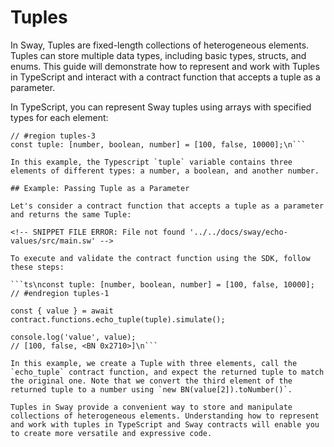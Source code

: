 # Tuples

In Sway, Tuples are fixed-length collections of heterogeneous elements. Tuples can store multiple data types, including basic types, structs, and enums. This guide will demonstrate how to represent and work with Tuples in TypeScript and interact with a contract function that accepts a tuple as a parameter.

In TypeScript, you can represent Sway tuples using arrays with specified types for each element:

```ts\n// Sway let tuple2: (u8, bool, u64) = (100, false, 10000);
// #region tuples-3
const tuple: [number, boolean, number] = [100, false, 10000];\n```

In this example, the Typescript `tuple` variable contains three elements of different types: a number, a boolean, and another number.

## Example: Passing Tuple as a Parameter

Let's consider a contract function that accepts a tuple as a parameter and returns the same Tuple:

<!-- SNIPPET FILE ERROR: File not found '../../docs/sway/echo-values/src/main.sw' -->

To execute and validate the contract function using the SDK, follow these steps:

```ts\nconst tuple: [number, boolean, number] = [100, false, 10000];
// #endregion tuples-1

const { value } = await contract.functions.echo_tuple(tuple).simulate();

console.log('value', value);
// [100, false, <BN 0x2710>]\n```

In this example, we create a Tuple with three elements, call the `echo_tuple` contract function, and expect the returned tuple to match the original one. Note that we convert the third element of the returned tuple to a number using `new BN(value[2]).toNumber()`.

Tuples in Sway provide a convenient way to store and manipulate collections of heterogeneous elements. Understanding how to represent and work with tuples in TypeScript and Sway contracts will enable you to create more versatile and expressive code.
